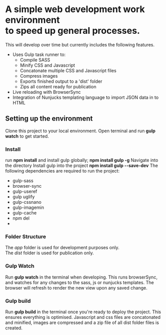 # A simple web development work environment<br>to speed up general processes.

This will develop over time but currently includes the following features.

- Uses Gulp task runner to:
  - Compile SASS
  - Minify CSS and Javascript
  - Concatonate multiple CSS and Javascript files
  - Compress images
  - Exports finished output to a 'dist' folder
  - Zips all content ready for publication
- Live reloading with BrowserSync
- Integration of Nunjucks templating language to import JSON data in to HTML

## Setting up the environment

Clone this project to your local environment.
Open terminal and run **gulp watch** to get started.

### Install
run **npm install** and install gulp globally; **npm install gulp -g** 
Navigate into the directory
Install gulp into the project **npm install gulp --save-dev**
The following dependencies are required to run the project:
- gulp-sass
- browser-sync
- gulp-useref
- gulp uglify
- gulp-cssnano
- gulp-imagemin
- gulp-cache
- npm del
- 


### Folder Structure
The *app* folder is used for development purposes only.<br>
The *dist* folder is used for publication only.

### Gulp Watch

Run **gulp watch** in the terminal when developing. This runs browserSync, and watches for any changes to the sass, js or nunjucks templates.
The browser will refresh to render the new view upon any saved change.

### Gulp build

Run **gulp build** in the terminal once you're ready to deploy the project.
This ensures everything is optimised.
Javascript and css files are concatonated and minified, images are compressed and a zip file of all dist folder files is created.

